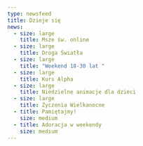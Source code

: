 ```yaml
---
type: newsfeed
title: Dzieje się
news:
  - size: large
    title: Msze św. online
  - size: large
    title: Droga Światła
  - size: large
    title: "Weekend 18-30 lat "
  - size: large
    title: Kurs Alpha
  - size: large
    title: Niedzielne animacje dla dzieci
  - size: large
    title: Życzenia Wielkanocne
  - title: Pamiętajmy!
    size: medium
  - title: Adoracja w weekendy
    size: medium
---
```

